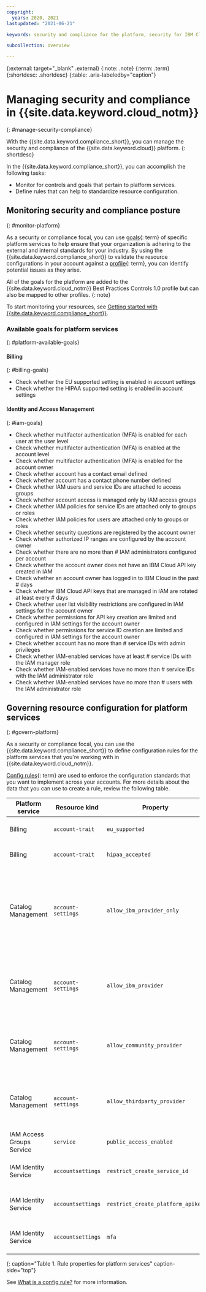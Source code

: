 ```yaml
---
copyright:
  years: 2020, 2021
lastupdated: "2021-06-21"

keywords: security and compliance for the platform, security for IBM Cloud, compliance for IBM Cloud, goals, config rules, rules, posture

subcollection: overview

---
```


{:external: target="_blank" .external}
{:note: .note}
{:term: .term}
{:shortdesc: .shortdesc}
{:table: .aria-labeledby="caption"}


# Managing security and compliance in {{site.data.keyword.cloud_notm}}
{: #manage-security-compliance}

With the {{site.data.keyword.compliance_short}}, you can manage the security and compliance of the {{site.data.keyword.cloud}} platform.
{: shortdesc}

In the {{site.data.keyword.compliance_short}}, you can accomplish the following tasks:

* Monitor for controls and goals that pertain to platform services.
* Define rules that can help to standardize resource configuration.

## Monitoring security and compliance posture
{: #monitor-platform}

As a security or compliance focal, you can use [goals](#x2117978){: term} of specific platform services to help ensure that your organization is adhering to the external and internal standards for your industry. By using the {{site.data.keyword.compliance_short}} to validate the resource configurations in your account against a [profile](#x2034950){: term}, you can identify potential issues as they arise.

All of the goals for the platform are added to the {{site.data.keyword.cloud_notm}} Best Practices Controls 1.0 profile but can also be mapped to other profiles.
{: note}

To start monitoring your resources, see [Getting started with {{site.data.keyword.compliance_short}}](/docs/security-compliance?topic-security-compliance-getting-started).

### Available goals for platform services
{: #platform-available-goals}


#### Billing
{: #billing-goals}

* Check whether the EU supported setting is enabled in account settings
* Check whether the HIPAA supported setting is enabled in account settings

#### Identity and Access Management
{: #iam-goals}

* Check whether multifactor authentication (MFA) is enabled for each user at the user level
* Check whether multifactor authentication (MFA) is enabled at the account level
* Check whether multifactor authentication (MFA) is enabled for the account owner
* Check whether account has a contact email defined
* Check whether account has a contact phone number defined
* Check whether IAM users and service IDs are attached to access groups
* Check whether account access is managed only by IAM access groups
* Check whether IAM policies for service IDs are attached only to groups or roles
* Check whether IAM policies for users are attached only to groups or roles
* Check whether security questions are registered by the account owner
* Check whether authorized IP ranges are configured by the account owner
* Check whether there are no more than # IAM administrators configured per account
* Check whether the account owner does not have an IBM Cloud API key created in IAM
* Check whether an account owner has logged in to IBM Cloud in the past # days
* Check whether IBM Cloud API keys that are managed in IAM are rotated at least every # days
* Check whether user list visibility restrictions are configured in IAM settings for the account owner
* Check whether permissions for API key creation are limited and configured in IAM settings for the account owner
* Check whether permissions for service ID creation are limited and configured in IAM settings for the account owner
* Check whether account has no more than # service IDs with admin privileges
* Check whether IAM-enabled services have at least # service IDs with the IAM manager role
* Check whether IAM-enabled services have no more than # service IDs with the IAM administrator role
* Check whether IAM-enabled services have no more than # users with the IAM administrator role



## Governing resource configuration for platform services
{: #govern-platform}

As a security or compliance focal, you can use the {{site.data.keyword.compliance_short}} to define configuration rules for the platform services that you're working with in {{site.data.keyword.cloud_notm}}. 

[Config rules](#x3084914){: term} are used to enforce the configuration standards that you want to implement across your accounts. For more details about the data that you can use to create a rule, review the following table.

| Platform service | Resource kind | Property | Operator type |  Description |
|---------------|---------------|----------|---------------|-------------|
| Billing | `account-trait` | `eu_supported` | Boolean |  Indicates whether the account has the `eu_supported` flag enabled. |
| Billing | `account-trait` | `hipaa_accepted` | Boolean |  Indicates whether the account has the `hipaa_accepted` flag enabled. |
| Catalog Management | `account-settings` | `allow_ibm_provider_only` | Boolean |  Indicates whether users are restricted to installing only software provided by {{site.data.keyword.IBM_notm}} from the {{site.data.keyword.cloud_notm}} catalog. Set catalog management filters to comply with this rule. This rule cannot be combined with other provider rules. |
| Catalog Management | `account-settings` | `allow_ibm_provider` | Boolean |  Indicates whether users can install software provided by {{site.data.keyword.IBM_notm}} software from the {{site.data.keyword.cloud_notm}} catalog. Set catalog management filters to comply with this rule. |
| Catalog Management | `account-settings` | `allow_community_provider` | Boolean |  Indicates whether users can install community-provided software from the {{site.data.keyword.cloud_notm}} catalog.  Set catalog management filters to comply with this rule. |
| Catalog Management | `account-settings` | `allow_thirdparty_provider` | Boolean |  Indicates whether users can install third-party software from the {{site.data.keyword.cloud_notm}} catalog. Set catalog management filters to comply with this rule. |
| IAM Access Groups Service | `service` | `public_access_enabled` | Boolean | A boolean indicating whether the public access feature is enabled. |
| IAM Identity Service | `accountsettings` | `restrict_create_service_id` | String | Indicates whether the restriction on service ID creation is enabled. Value options include `restricted` and `nonrestricted`. |
| IAM Identity Service | `accountsettings` | `restrict_create_platform_apikey` | String | Indicates whether the restriction on platform API key creation is enabled. Value options include `RESTRICTED` and `NOT_RESTRICTED`. |
| IAM Identity Service | `accountsettings` | `mfa` | String | Indicates the level of MFA that is required. Value options include `NONE`, `TOTP`, `TOTP4ALL`, `LEVEL1`, `LEVEL2`, and `LEVEL3`. |
{: caption="Table 1. Rule properties for platform services" caption-side="top"}

See [What is a config rule?](/docs/security-compliance?topic=security-compliance-what-is-rule) for more information. 
